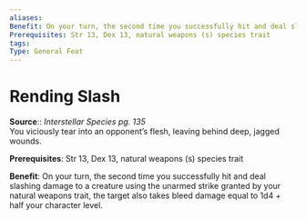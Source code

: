 ```yaml
---
aliases: 
Benefit: On your turn, the second time you successfully hit and deal slashing damage to a creature using the unarmed strike granted by your natural weapons trait, the target also takes bleed damage equal to 1d4 + half your character level.
Prerequisites: Str 13, Dex 13, natural weapons (s) species trait
tags: 
Type: General Feat
---
```


# Rending Slash

**Source**:: _Interstellar Species pg. 135_  
You viciously tear into an opponent’s flesh, leaving behind deep, jagged wounds.

**Prerequisites**: Str 13, Dex 13, natural weapons (s) species trait

**Benefit**: On your turn, the second time you successfully hit and deal slashing damage to a creature using the unarmed strike granted by your natural weapons trait, the target also takes bleed damage equal to 1d4 + half your character level.
